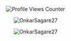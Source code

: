 </p>
<p align="center"><img align="center" src="https://komarev.com/ghpvc/?username=OnkarSagare27&style=flat-square" alt="Profile Views Counter"/></p>
<p align="center"><img align="center" src="https://github-readme-stats.vercel.app/api/top-langs/?username=OnkarSagare27&layout=compact&theme=tokyonight&title_color=0x005ACE&icon_color=0x005ACE&custom_title=My%20Most%20Used%20Languages" alt="OnkarSagare27"/></p>
<p align="center"><img align="center" src="https://github-readme-streak-stats.herokuapp.com/?user=OnkarSagare27&" alt="OnkarSagare27" /></p>
